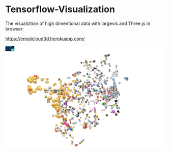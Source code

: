 # Tensorflow-Visualization

The visualiztion of high dimentional data with largevis and Three.js in browser:

https://emojicloud3d.herokuapp.com/

![alt text](screenshots/img.png "Screen shot of emoji cloud")
